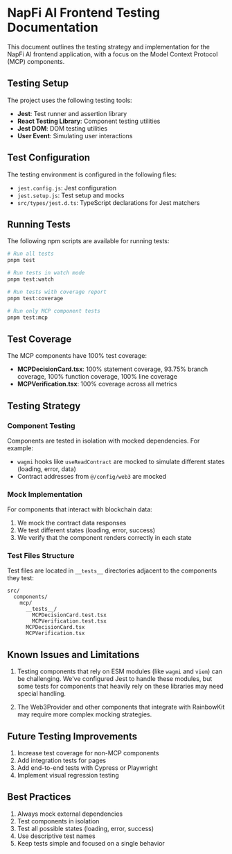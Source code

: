 # NapFi AI Frontend Testing Documentation

This document outlines the testing strategy and implementation for the NapFi AI frontend application, with a focus on the Model Context Protocol (MCP) components.

## Testing Setup

The project uses the following testing tools:

- **Jest**: Test runner and assertion library
- **React Testing Library**: Component testing utilities
- **Jest DOM**: DOM testing utilities
- **User Event**: Simulating user interactions

## Test Configuration

The testing environment is configured in the following files:

- `jest.config.js`: Jest configuration
- `jest.setup.js`: Test setup and mocks
- `src/types/jest.d.ts`: TypeScript declarations for Jest matchers

## Running Tests

The following npm scripts are available for running tests:

```bash
# Run all tests
pnpm test

# Run tests in watch mode
pnpm test:watch

# Run tests with coverage report
pnpm test:coverage

# Run only MCP component tests
pnpm test:mcp
```

## Test Coverage

The MCP components have 100% test coverage:

- **MCPDecisionCard.tsx**: 100% statement coverage, 93.75% branch coverage, 100% function coverage, 100% line coverage
- **MCPVerification.tsx**: 100% coverage across all metrics

## Testing Strategy

### Component Testing

Components are tested in isolation with mocked dependencies. For example:

- `wagmi` hooks like `useReadContract` are mocked to simulate different states (loading, error, data)
- Contract addresses from `@/config/web3` are mocked

### Mock Implementation

For components that interact with blockchain data:

1. We mock the contract data responses
2. We test different states (loading, error, success)
3. We verify that the component renders correctly in each state

### Test Files Structure

Test files are located in `__tests__` directories adjacent to the components they test:

```
src/
  components/
    mcp/
      __tests__/
        MCPDecisionCard.test.tsx
        MCPVerification.test.tsx
      MCPDecisionCard.tsx
      MCPVerification.tsx
```

## Known Issues and Limitations

1. Testing components that rely on ESM modules (like `wagmi` and `viem`) can be challenging. We've configured Jest to handle these modules, but some tests for components that heavily rely on these libraries may need special handling.

2. The Web3Provider and other components that integrate with RainbowKit may require more complex mocking strategies.

## Future Testing Improvements

1. Increase test coverage for non-MCP components
2. Add integration tests for pages
3. Add end-to-end tests with Cypress or Playwright
4. Implement visual regression testing

## Best Practices

1. Always mock external dependencies
2. Test components in isolation
3. Test all possible states (loading, error, success)
4. Use descriptive test names
5. Keep tests simple and focused on a single behavior
